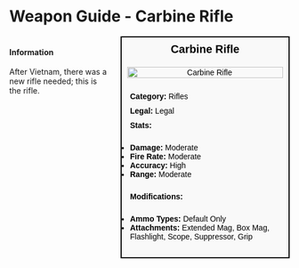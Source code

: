 # Weapon Guide - Carbine Rifle

<div style="display: flex; align-items: flex-start; gap: 10px;">

  <div style="flex: 1; margin-right: 10px;">
  
  #### Information
  After Vietnam, there was a new rifle needed; this is the rifle.

  </div>

  <div style="width: 300px; border: 2px solid black; font-family: Arial, sans-serif; background-color: #f9f9f9; color: black;">
    <div style="background-color: #f9f9f9; padding: 10px; font-size: 20px; font-weight: bold; text-align: center;">Carbine Rifle</div>
    <div style="text-align: center; padding: 10px;">
      <img src="image_url_here" alt="Carbine Rifle" style="width: 100%; height: auto;">
    </div>
    <div style="padding: 10px;">
    <div style="padding: 5px;"><strong>Category:</strong> Rifles</div>
      <div style="padding: 5px;"><strong>Legal:</strong> Legal</div>
      <div style="padding: 5px;"><strong>Stats:</strong></div>
      <ul style="padding: 5px;">
        <li><strong>Damage:</strong> Moderate</li>
        <li><strong>Fire Rate:</strong> Moderate</li>
        <li><strong>Accuracy:</strong> High</li>
        <li><strong>Range:</strong> Moderate</li>
      </ul>
      <div style="padding: 5px;"><strong>Modifications:</strong></div>
      <ul style="padding: 5px;">
        <li><strong>Ammo Types:</strong> Default Only</li>
        <li><strong>Attachments:</strong> Extended Mag, Box Mag, Flashlight, Scope, Suppressor, Grip</li>
      </ul>
    </div>
  </div>

</div>
